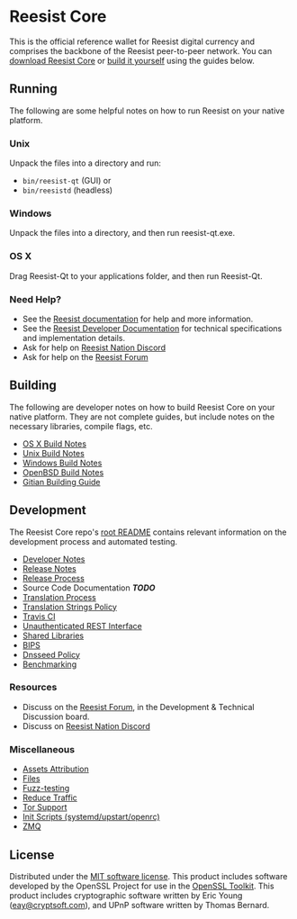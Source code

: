 Reesist Core
==========

This is the official reference wallet for Reesist digital currency and comprises the backbone of the Reesist peer-to-peer network. You can [download Reesist Core](https://www.reesist.org/downloads/) or [build it yourself](#building) using the guides below.

Running
---------------------
The following are some helpful notes on how to run Reesist on your native platform.

### Unix

Unpack the files into a directory and run:

- `bin/reesist-qt` (GUI) or
- `bin/reesistd` (headless)

### Windows

Unpack the files into a directory, and then run reesist-qt.exe.

### OS X

Drag Reesist-Qt to your applications folder, and then run Reesist-Qt.

### Need Help?

* See the [Reesist documentation](https://docs.reesist.org)
for help and more information.
* See the [Reesist Developer Documentation](https://reesist-docs.github.io/) 
for technical specifications and implementation details.
* Ask for help on [Reesist Nation Discord](http://reesistchat.org)
* Ask for help on the [Reesist Forum](https://reesist.org/forum)

Building
---------------------
The following are developer notes on how to build Reesist Core on your native platform. They are not complete guides, but include notes on the necessary libraries, compile flags, etc.

- [OS X Build Notes](build-osx.md)
- [Unix Build Notes](build-unix.md)
- [Windows Build Notes](build-windows.md)
- [OpenBSD Build Notes](build-openbsd.md)
- [Gitian Building Guide](gitian-building.md)

Development
---------------------
The Reesist Core repo's [root README](/README.md) contains relevant information on the development process and automated testing.

- [Developer Notes](developer-notes.md)
- [Release Notes](release-notes.md)
- [Release Process](release-process.md)
- Source Code Documentation ***TODO***
- [Translation Process](translation_process.md)
- [Translation Strings Policy](translation_strings_policy.md)
- [Travis CI](travis-ci.md)
- [Unauthenticated REST Interface](REST-interface.md)
- [Shared Libraries](shared-libraries.md)
- [BIPS](bips.md)
- [Dnsseed Policy](dnsseed-policy.md)
- [Benchmarking](benchmarking.md)

### Resources
* Discuss on the [Reesist Forum](https://reesist.org/forum), in the Development & Technical Discussion board.
* Discuss on [Reesist Nation Discord](http://reesistchat.org)

### Miscellaneous
- [Assets Attribution](assets-attribution.md)
- [Files](files.md)
- [Fuzz-testing](fuzzing.md)
- [Reduce Traffic](reduce-traffic.md)
- [Tor Support](tor.md)
- [Init Scripts (systemd/upstart/openrc)](init.md)
- [ZMQ](zmq.md)

License
---------------------
Distributed under the [MIT software license](/COPYING).
This product includes software developed by the OpenSSL Project for use in the [OpenSSL Toolkit](https://www.openssl.org/). This product includes
cryptographic software written by Eric Young ([eay@cryptsoft.com](mailto:eay@cryptsoft.com)), and UPnP software written by Thomas Bernard.
